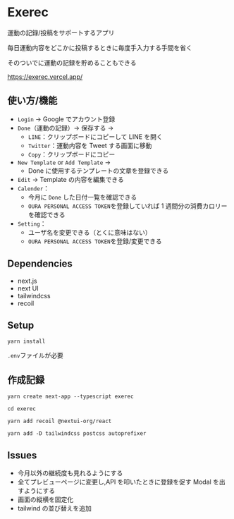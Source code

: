 # Exerec

運動の記録/投稿をサポートするアプリ

毎日運動内容をどこかに投稿するときに毎度手入力する手間を省く

そのついでに運動の記録を貯めることもできる

https://exerec.vercel.app/

## 使い方/機能

- `Login` → Google でアカウント登録
- `Done`（運動の記録）→ 保存する →
  - `LINE`：クリップボードにコピーして LINE を開く
  - `Twitter`：運動内容を Tweet する画面に移動
  - `Copy`：クリップボードにコピー
- `New Template` or `Add Template` →
  - Done に使用するテンプレートの文章を登録できる
- `Edit` → Template の内容を編集できる
- `Calender`：
  - 今月に `Done` した日付一覧を確認できる
  - `OURA PERSONAL ACCESS TOKEN`を登録していれば 1 週間分の消費カロリーを確認できる
- `Setting`：
  - ユーザ名を変更できる（とくに意味はない）
  - `OURA PERSONAL ACCESS TOKEN`を登録/変更できる

## Dependencies

- next.js
- next UI
- tailwindcss
- recoil

## Setup

`yarn install`

`.env`ファイルが必要

## 作成記録

`yarn create next-app --typescript exerec`

`cd exerec`

`yarn add recoil @nextui-org/react`

`yarn add -D tailwindcss postcss autoprefixer`

## Issues

- 今月以外の継続度も見れるようにする
- 全てプレビューページに変更し,API を叩いたときに登録を促す Modal を出すようにする
- 画面の縦横を固定化
- tailwind の並び替えを追加
